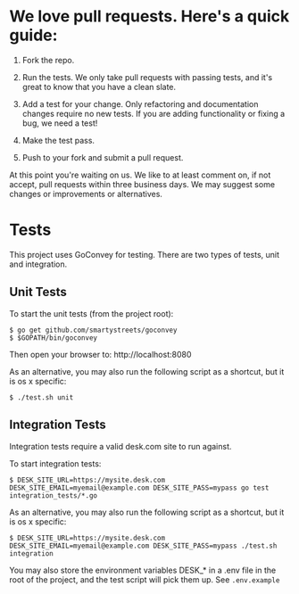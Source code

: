 # We love pull requests. Here's a quick guide:

1. Fork the repo.

2. Run the tests. We only take pull requests with passing tests, and it's great
to know that you have a clean slate.

3. Add a test for your change. Only refactoring and documentation changes
require no new tests. If you are adding functionality or fixing a bug, we need
a test!

4. Make the test pass.

5. Push to your fork and submit a pull request.

At this point you're waiting on us. We like to at least comment on, if not
accept, pull requests within three business days. We may suggest some changes
or improvements or alternatives.

# Tests

This project uses GoConvey for testing. There are two types of tests, unit and
integration.

## Unit Tests

To start the unit tests (from the project root):

    $ go get github.com/smartystreets/goconvey
    $ $GOPATH/bin/goconvey

Then open your browser to: http://localhost:8080

As an alternative, you may also run the following script as a shortcut, but it is
os x specific:

    $ ./test.sh unit

## Integration Tests

Integration tests require a valid desk.com site to run against.

To start integration tests:

    $ DESK_SITE_URL=https://mysite.desk.com DESK_SITE_EMAIL=myemail@example.com DESK_SITE_PASS=mypass go test integration_tests/*.go

As an alternative, you may also run the following script as a shortcut, but it is
os x specific:

    $ DESK_SITE_URL=https://mysite.desk.com DESK_SITE_EMAIL=myemail@example.com DESK_SITE_PASS=mypass ./test.sh integration

You may also store the environment variables DESK_* in a .env file in the root of the project,
and the test script will pick them up. See ```.env.example```

